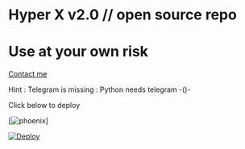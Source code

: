 # Hyper X v2.0 // open source repo


# Use at your own risk


[Contact me](https://t.me/imperialxx)


 Hint : Telegram is missing 
       : Python needs telegram -()-
 

Click below to deploy



[![phoenix](https://telegra.ph/file/326837d769c435d4b6400.jpg)]





[![Deploy](https://www.herokucdn.com/deploy/button.svg)](https://heroku.com/deploy?template=https://github.com/leobrownlee/phantom.git)

